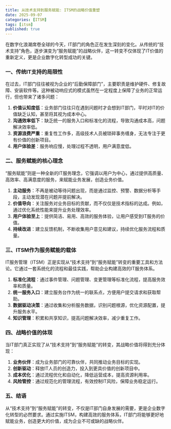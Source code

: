 ```yaml
---
title: 从技术支持到服务赋能: ITSM的战略价值重塑
date: 2025-09-07
categories: [ITSM]
tags: [itsm]
published: true
---
```

在数字化浪潮席卷全球的今天，IT部门的角色正在发生深刻的变化。从传统的“技术支持”角色，逐步演变为“服务赋能”的战略伙伴，这一转变不仅体现了IT价值的重新定义，更是企业数字化转型成功的关键。

### 一、传统IT支持的局限性

在过去，IT部门往往被视为企业的“后勤保障部门”，主要职责是维护硬件、修复故障、安装软件等。这种被动响应式的模式虽然在一定程度上保障了业务的正常运行，但也带来了诸多问题：

1. **价值认知度低**：业务部门往往只在遇到问题时才会想到IT部门，平时对IT的价值缺乏认知，甚至将其视为成本中心。
2. **沟通效率低下**：缺乏统一的服务入口和标准化的流程，导致沟通成本高，问题解决效率低。
3. **资源浪费严重**：重复性工作多，高级技术人员被琐碎事务缠身，无法专注于更有价值的创新项目。
4. **用户体验差**：服务响应慢，处理过程不透明，用户满意度低。

### 二、服务赋能的核心理念

“服务赋能”则是一种全新的IT服务理念，它强调以用户为中心，通过提供高质量、高效率、高满意度的服务，来赋能业务发展，创造业务价值。

1. **主动服务**：不再是被动等待问题出现，而是通过监控、预警、数据分析等手段，主动发现潜在问题并提前解决。
2. **价值导向**：关注服务对业务目标的贡献，而不仅仅是技术指标的达成。例如，通过优化系统性能来提升业务处理效率。
3. **用户体验至上**：提供简洁、易用、高效的服务体验，让用户感受到IT服务的价值。
4. **持续改进**：建立反馈机制，不断收集用户意见和建议，持续优化服务流程和质量。

### 三、ITSM作为服务赋能的载体

IT服务管理（ITSM）正是实现从“技术支持”到“服务赋能”转变的重要工具和方法论。它通过一套系统化的流程和最佳实践，帮助企业构建高效的IT服务体系。

1. **标准化流程**：通过事件管理、问题管理、变更管理等标准化流程，提高服务效率和质量。
2. **统一服务入口**：建立服务台作为统一的联系点，方便用户提交请求和获取帮助。
3. **数据驱动决策**：通过收集和分析服务数据，识别问题根源，优化资源配置，提升服务水平。
4. **知识管理**：积累和共享知识，提高问题解决效率，减少重复工作。

### 四、战略价值的体现

当IT部门真正实现了从“技术支持”到“服务赋能”的转变，其战略价值将得到充分体现：

1. **业务伙伴**：成为业务部门的可靠伙伴，共同推动业务目标的实现。
2. **创新驱动**：释放IT人员的创造力，投入到更具价值的创新项目中。
3. **成本优化**：通过流程优化和自动化，降低运营成本，提高资源利用率。
4. **风险管控**：通过规范化的管理流程，有效控制IT风险，保障业务稳定运行。

### 五、结语

从“技术支持”到“服务赋能”的转变，不仅是IT部门自身发展的需要，更是企业数字化转型的必然要求。通过实施ITSM，构建高效的服务体系，IT部门将能够更好地赋能业务，创造更大的价值，成为企业不可或缺的战略伙伴。